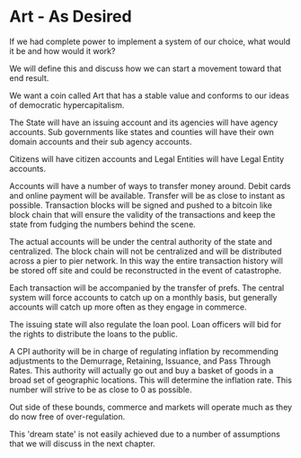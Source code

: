# Art - As Desired

If we had complete power to implement a system of our choice, what would it be and how would it work?

We will define this and discuss how we can start a movement toward that end result.

We want a coin called Art that has a stable value and conforms to our ideas of democratic hypercapitalism.

The State will have an issuing account and its agencies will have agency accounts.  Sub governments like states and counties will have their own domain accounts and their sub agency accounts.

Citizens will have citizen accounts and Legal Entities will have Legal Entity accounts.

Accounts will have a number of ways to transfer money around. Debit cards and online payment will be available.  Transfer will be as close to instant as possible.  Transaction blocks will be signed and pushed to a bitcoin like block chain that will ensure the validity of the transactions and keep the state from fudging the numbers behind the scene.

The actual accounts will be under the central authority of the state and centralized.  The block chain will not be centralized and will be distributed across a pier to pier network.  In this way the entire transaction history will be stored off site and could be reconstructed in the event of catastrophe.

Each transaction will be accompanied by the transfer of prefs.  The central system will force accounts to catch up on a monthly basis, but generally accounts will catch up more often as they engage in commerce.

The issuing state will also regulate the loan pool.  Loan officers will bid for the rights to distribute the loans to the public.

A CPI authority will be in charge of regulating inflation by recommending adjustments to the Demurrage, Retaining, Issuance, and Pass Through Rates.  This authority will actually go out and buy a basket of goods in a broad set of geographic locations.  This will determine the inflation rate.  This number will strive to be as close to 0 as possible.

Out side of these bounds, commerce and markets will operate much as they do now free of over-regulation.

This 'dream state' is not easily achieved due to a number of assumptions that we will discuss in the next chapter.
